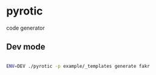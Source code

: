 # pyrotic
code generator


## Dev mode

```bash

ENV=DEV ./pyrotic -p example/_templates generate fakr

```